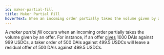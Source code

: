 ```yaml
---
id: maker-partial-fill
title: Maker Partial Fill
hoverText: When an incoming order partially takes the volume given by an offer.
---
```


A _maker partial fill_ occurs when an incoming order partially takes the volume given by an offer. For instance, if an offer [gives](/docs/developers/terms/gives.md) 1000 DAIs against 999 USDCs, a taker order of 500 DAIs against 499.5 USDCs will leave a residual offer of 500 DAIs against 499.5 USDCs.